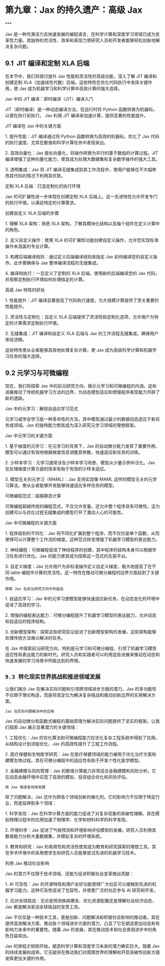 # 第九章：Jax 的持久遗产：高级 Jax

\*\*\*

Jax 是一种充满活力且快速发展的编程语言，在科学计算和深度学习领域已成为变革性力量。其独特的灵活性、效率和表现力使研究人员和开发者能够轻松创新地解决复杂问题。

## 9.1  JIT 编译和定制 XLA 后端

在本节中，我们将探讨提升 Jax 性能和灵活性的高级功能，深入了解 JIT 编译和创建定制 XLA（加速线性代数）后端。这些特性在优化代码执行中发挥关键作用，使 Jax 成为机器学习和科学计算中高效计算的强大选择。

Jax 中的 JIT 编译：即时编译（JIT）编译入门

JIT（即时编译）是一种动态编译方法，在运行时将 Python 函数转换为机器码，以便在执行前执行。 Jax 利用 JIT 编译来加速计算，提供显著的性能提升。

JIT 编译在 Jax 中的关键方面

1\. 提升性能：JIT 编译通过将 Python 函数转换为高效的机器码，优化了 Jax 代码的执行速度，尤其在数值和科学计算任务中表现突出。

2\. 高效向量化：Jax 擅长向量化，将操作转换为并行的基于数组的计算过程。JIT 编译增强了这种向量化能力，使其成为处理大数据集和复杂数学操作的强大工具。

3\. 透明集成：Jax 将 JIT 编译无缝集成到其工作流程中，使用户能够在不大幅修改其代码的情况下利用其优势。

定制 XLA 后端：打造定制化的执行环境

Jax 的可扩展性进一步体现在创建定制 XLA 后端上。这一先进特性允许开发专门的执行环境，以满足特定的计算需求。

创建自定义 XLA 后端的步骤

1\. 理解 XLA 架构：熟悉 XLA 架构，了解其模块化结构以及每个组件在定义计算中的角色。

2\. 定义自定义操作：使用 XLA 的可扩展性功能创建自定义操作，允许您实现标准操作未涵盖的专业计算。

3\. 构建后端编译规则：通过定义后端编译规则来指定 Jax 如何编译您的自定义操作。此步骤确保与 Jax 整体编译流程的无缝集成。

4\. 编译和执行：一旦定义了定制的 XLA 后端，使用新的后端编译您的 Jax 代码，并观察定制执行环境如何处理指定的计算。

高级 Jax 特性的好处

1\. 性能提升：JIT 编译显著提高了代码执行速度，为大规模计算提供了至关重要的性能提升。

2\. 灵活性与定制化：自定义 XLA 后端提供了灵活性和定制化选项，允许用户为特定的计算需求定制执行环境。

3\. 无缝集成：JIT 编译和自定义 XLA 后端与 Jax 的工作流程无缝集成，确保用户体验流畅。

这些特性使从业者能够高效地处理复杂计算，使 Jax 成为高级科学计算和机器学习任务的强大选择。

## 9.2 元学习与可微编程

现在，我们将探索 Jax 中的前沿研究方向，揭示元学习和可微编程的内涵。这些进展推动了传统机器学习方法的边界，为动态模型适应和增强程序表现能力开辟了新的道路。

Jax 中的元学习：解锁自适应学习范式

元学习或学会学习是一种革命性的方法，其中模型通过最少的数据动态适应于新任务或领域。Jax 的独特能力使其成为深入研究元学习领域的理想框架。

Jax 中元学习的关键方面

1\. 基于梯度的元学习：在元学习的背景下，Jax 的自动微分能力发挥了重要作用。模型可以通过有效地根据梯度信息调整其参数，快速适应新任务的训练。

2\. 少样本学习：元学习通常涉及少样本学习场景，模型从少量示例中泛化。Jax 在处理梯度计算方面的效率有助于有效的少样本适应。

3\. 模型无关的元学习（MAML）：Jax 支持实现像 MAML 这样的模型无关的元学习算法，使从业者能够开发能够快速适应多样任务的模型。

可微编程范式：超越静态计算

可微编程超越传统的编程范式，不仅允许变量，还允许整个程序具有可微性。这为创建可以与优化过程无缝集成的模型打开了激动人心的可能性。

Jax 中可微编程的关键方面

1\. 程序级别的不同化：Jax 将不同化扩展到整个程序，而不仅仅是单个函数，从而使得可以计算整个工作流的梯度。这种范式转变增强了机器学习模型的表达能力。

2\. 神经编程：可微编程促进了神经程序的创建，其中程序的结构本身可以根据学习任务进行优化。Jax 的能力使其成为探索这一范式的先驱平台。

3\. 自定义梯度：Jax 允许用户为非标准操作定义自定义梯度，极大地提高了在不同 iable 编程中计算的灵活性。这一特性在推动可微分编程的边界方面起到了关键作用。

`探索 Jax 在前沿研究方向中的益处`

1\. 自适应学习：Jax 中的元学习使模型能够快速适应新任务，在动态变化的环境中促进了高效的学习。

2\. 增强的编程表达能力：可微分编程提升了机器学习模型的表达能力，允许动态和自适应的程序结构。

3\. 创新模型架构：探索这些研究前沿促进了创新模型架构的发展，这些架构能够处理传统方法难以解决的任务。

在 Jax 中探索前沿研究方向，特别是元学习和可微分编程，引领了机器学习模型适应性和表达能力的新时代。研究人员和实践者可以利用这些进展来推动在动态和快速发展的学习场景中所能达到的界限。

## `9.3 转化现实世界挑战和推进领域发展`

让我们揭示 Jax 在解决实际问题和引领跨领域进步方面的潜力。Jax 的多功能性不仅限于理论构造，而是将其定位为解决复杂挑战和推动创新边界的实用解决方案。

`Jax 在实际问题解决中的应用`

Jax 的自动微分和函数式编程的基础原理为解决实际问题提供了坚实的框架。让我们探索 Jax 展示显著潜力的关键领域：

1\. 工程优化：Jax 的优化算法和可微编程能力在优化复杂工程系统中得到了应用。从结构设计到流程优化，Jax 的高效性提升了工程工作流程。

2\. 医疗保健和生物医学研究：Jax 在医疗保健领域的能力被用于优化治疗方案和建模生物过程。其在可微分编程中的适应性有助于开发个性化医学模型。

3\. 金融建模与风险管理：Jax 的数值计算能力非常适合金融建模和风险分析。它在动态金融环境中实现了高效的模拟、投资组合优化和风险评估。

`用 Jax 推进各领域发展`

除了问题解决，Jax 还作为跨各个领域创新的催化剂。它的影响力不仅限于特定行业，而是延伸到多个领域：

1\. 科学发现：Jax 在科学计算方面的能力促进了对复杂现象的突破性理解。其在模拟物理过程中的应用加速了物理学、化学和材料科学的科学发现。

2\. 环境科学：Jax 促进了气候预测和环境影响评估模型的发展。研究人员利用其数值能力分析大量数据集，并模拟复杂的环境系统。

3\. 教育和研究：Jax 的易用性和灵活性使其成为教育和研究探索的理想工具。其在学术环境中的采用使学生和研究人员能够尝试先进的机器学习技术。

利用 Jax 推动社会影响

Jax 的潜力不仅限于技术领域，还能为促进积极社会变革做出贡献：

1\. AI 可及性：Jax 的开源特性和用户友好功能使得广大社区可以接触到先进的机器学习能力。这种可及性促进了包容性，并使更广泛的社区参与 AI 研究和开发。

2\. 应对全球挑战：无论是预测疾病爆发、优化资源配置还是理解社会经济动态，Jax 都是解决紧迫全球挑战的宝贵工具。

Jax 不仅仅是一种技术工具，更是创新、问题解决和积极社会影响的推动者。其在提供高效解决方案、推动各个领域进步方面的潜力，凸显了它在塑造更加动态和有影响力未来中的重要性。随着 Jax 的发展，其在推动技术和社会景观进步中的角色日益突出。

Jax 的旅程才刚刚开始，塑造科学计算和深度学习未来的潜力确实巨大。随着 Jax 的持续发展和成熟，它无疑将在推动我们对周围世界的理解和开启突破性创新方面发挥更加关键的作用。
